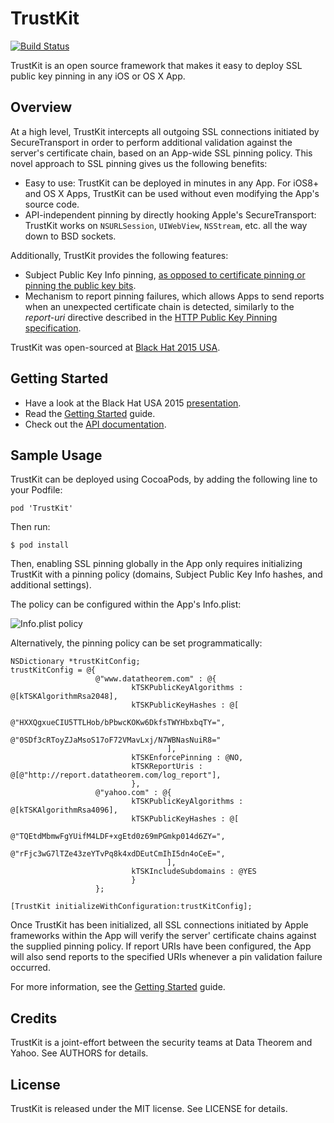 TrustKit
========

[![Build Status](https://magnum.travis-ci.com/datatheorem/TrustKit.svg?token=rfjoe3qyr4ULeon1s9xq&branch=dev)](https://magnum.travis-ci.com/datatheorem/TrustKit)

TrustKit is an open source framework that makes it easy to deploy SSL public key
pinning in any iOS or OS X App.


Overview
--------

At a high level, TrustKit intercepts all outgoing SSL connections initiated by
SecureTransport in order to perform additional validation against the server's
certificate chain, based on an App-wide SSL pinning policy. This novel approach
to SSL pinning gives us the following benefits:

* Easy to use: TrustKit can be deployed in minutes in any App. For iOS8+ and OS
X Apps, TrustKit can be used without even modifying the App's source code.
* API-independent pinning by directly hooking Apple's SecureTransport: TrustKit
works on `NSURLSession`, `UIWebView`, `NSStream`, etc. all the way down to BSD
sockets.

Additionally, TrustKit provides the following features:

* Subject Public Key Info pinning, [as opposed to certificate pinning or pinning
the public key bits](https://www.imperialviolet.org/2011/05/04/pinning.html).
* Mechanism to report pinning failures, which allows Apps to send reports
when an unexpected certificate chain is detected, similarly to the _report-uri_
directive described in the [HTTP Public Key Pinning
specification](https://tools.ietf.org/html/rfc7469).

TrustKit was open-sourced at [Black Hat 2015 USA][bh2015-conf].


Getting Started
---------------

* Have a look at the Black Hat USA 2015 [presentation][bh2015-pdf].
* Read the [Getting Started][getting-started] guide.
* Check out the [API documentation][api-doc].


Sample Usage
------------

TrustKit can be deployed using CocoaPods, by adding the following line to your Podfile:

    pod 'TrustKit'

Then run:

    $ pod install

Then, enabling SSL pinning globally in the App only requires initializing TrustKit 
with a pinning policy (domains, Subject Public Key Info hashes, and additional settings).

The policy can be configured within the App's Info.plist:

![Info.plist policy](https://datatheorem.github.io/TrustKit/images/linking3_dynamic.png)

Alternatively, the pinning policy can be set programmatically:

    NSDictionary *trustKitConfig;
    trustKitConfig = @{
                       @"www.datatheorem.com" : @{
                               kTSKPublicKeyAlgorithms : @[kTSKAlgorithmRsa2048],
                               kTSKPublicKeyHashes : @[
                                       @"HXXQgxueCIU5TTLHob/bPbwcKOKw6DkfsTWYHbxbqTY=",
                                       @"0SDf3cRToyZJaMsoS17oF72VMavLxj/N7WBNasNuiR8="
                                       ],
                               kTSKEnforcePinning : @NO,
                               kTSKReportUris : @[@"http://report.datatheorem.com/log_report"],
                               },
                       @"yahoo.com" : @{
                               kTSKPublicKeyAlgorithms : @[kTSKAlgorithmRsa4096],
                               kTSKPublicKeyHashes : @[
                                       @"TQEtdMbmwFgYUifM4LDF+xgEtd0z69mPGmkp014d6ZY=",
                                       @"rFjc3wG7lTZe43zeYTvPq8k4xdDEutCmIhI5dn4oCeE=",
                                       ],
                               kTSKIncludeSubdomains : @YES
                               }
                       };

    [TrustKit initializeWithConfiguration:trustKitConfig];

Once TrustKit has been initialized, all SSL connections initiated by Apple
frameworks within the App will verify the server' certificate chains against the
supplied pinning policy. If report URIs have been configured, the App will also
send reports to the specified URIs whenever a pin validation failure occurred.

For more information, see the [Getting Started][getting-started] guide.


Credits
-------

TrustKit is a joint-effort between the security teams at Data Theorem and Yahoo.
See AUTHORS for details.


License
-------

TrustKit is released under the MIT license. See LICENSE for details.

[getting-started]: https://datatheorem.github.io/TrustKit/getting-started/
[bh2015-pdf]: https://datatheorem.github.io/TrustKit/files/TrustKit-BH2015.pdf
[bh2015-conf]: https://www.blackhat.com/us-15/briefings.html#trustkit-code-injection-on-ios-8-for-the-greater-good
[api-doc]: https://datatheorem.github.io/TrustKit/documentation
